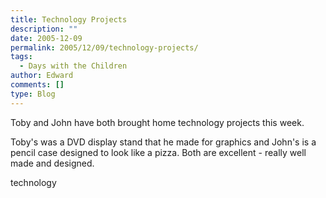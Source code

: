 ```yaml
---
title: Technology Projects
description: ""
date: 2005-12-09
permalink: 2005/12/09/technology-projects/
tags:
  - Days with the Children
author: Edward
comments: []
type: Blog
---
```


Toby and John have both brought home technology projects this week.

Toby\'s was a DVD display stand that he made for graphics and John\'s is
a pencil case designed to look like a pizza. Both are excellent - really
well made and designed.

<wpg2>technology</wpg2>

